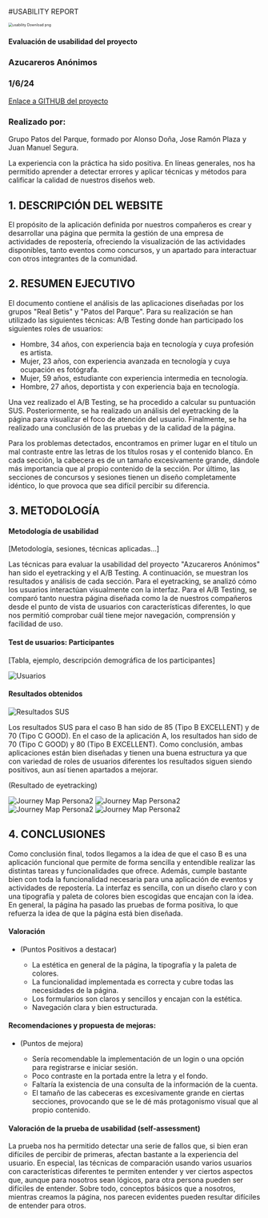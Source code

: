 #USABILITY REPORT

<img src="https://encrypted-tbn0.gstatic.com/images?q=tbn:ANd9GcRF017nhV-TFmNER2OM8UbXtdN6xwAKBYrv0i6onNfKu6Yn0BV0RK6aiOroeXl73LSY-B0&usqp=CAU" alt="usability Download png" style="zoom:50%;" />

#### Evaluación de usabilidad del proyecto

### Azucareros Anónimos

### 1/6/24


[Enlace a GITHUB del proyecto](https://github.com/FranRIvas-UGR/DIU)

### Realizado por:

Grupo Patos del Parque, formado por Alonso Doña, Jose Ramón Plaza y Juan Manuel Segura.

La experiencia con la práctica ha sido positiva. En líneas generales, nos ha permitido aprender a detectar errores y aplicar técnicas y métodos para calificar la calidad de nuestros diseños web.

## 1. DESCRIPCIÓN DEL WEBSITE

El propósito de la aplicación definida por nuestros compañeros es crear y desarrollar una página que permita la gestión de una empresa de actividades de repostería, ofreciendo la visualización de las actividades disponibles, tanto eventos como concursos, y un apartado para interactuar con otros integrantes de la comunidad.

## 2. RESUMEN EJECUTIVO

El documento contiene el análisis de las aplicaciones diseñadas por los grupos "Real Betis" y "Patos del Parque". Para su realización se han utilizado las siguientes técnicas: A/B Testing donde han participado los siguientes roles de usuarios:

- Hombre, 34 años, con experiencia baja en tecnología y cuya profesión es artista.
- Mujer, 23 años, con experiencia avanzada en tecnología y cuya ocupación es fotógrafa.
- Mujer, 59 años, estudiante con experiencia intermedia en tecnología.
- Hombre, 27 años, deportista y con experiencia baja en tecnología.

Una vez realizado el A/B Testing, se ha procedido a calcular su puntuación SUS. Posteriormente, se ha realizado un análisis del eyetracking de la página para visualizar el foco de atención del usuario. Finalmente, se ha realizado una conclusión de las pruebas y de la calidad de la página.

Para los problemas detectados, encontramos en primer lugar en el título un mal contraste entre las letras de los títulos rosas y el contenido blanco. En cada sección, la cabecera es de un tamaño excesivamente grande, dándole más importancia que al propio contenido de la sección. Por último, las secciones de concursos y sesiones tienen un diseño completamente idéntico, lo que provoca que sea difícil percibir su diferencia.

## 3. METODOLOGÍA

#### Metodología de usabilidad

[Metodología, sesiones, técnicas aplicadas...]

Las técnicas para evaluar la usabilidad del proyecto "Azucareros Anónimos" han sido el eyetracking y el A/B Testing. A continuación, se muestran los resultados y análisis de cada sección. Para el eyetracking, se analizó cómo los usuarios interactúan visualmente con la interfaz. Para el A/B Testing, se comparó tanto nuestra página diseñada como la de nuestros compañeros desde el punto de vista de usuarios con características diferentes, lo que nos permitió comprobar cuál tiene mejor navegación, comprensión y facilidad de uso.

#### Test de usuarios: Participantes

[Tabla, ejemplo, descripción demográfica de los participantes]

![Usuarios](https://raw.githubusercontent.com/jseg380/DIU/master/P4/tabla-user.png)

#### Resultados obtenidos


![Resultados SUS](https://raw.githubusercontent.com/jseg380/DIU/master/P4/Cuestionario_SUS_DIU.png)

Los resultados SUS para el caso B han sido de 85 (Tipo B EXCELLENT) y de 70 (Tipo C GOOD). En el caso de la aplicación A, los resultados han sido de 70 (Tipo C GOOD) y 80 (Tipo B EXCELLENT).
Como conclusión, ambas aplicaciones están bien diseñadas y tienen una buena estructura ya que con variedad de roles de usuarios diferentes los resultados siguen siendo positivos, aun así tienen apartados a mejorar.

(Resultado de eyetracking)

![Journey Map Persona2](https://raw.githubusercontent.com/jseg380/DIU/master/P4/eyetracking1.png)
![Journey Map Persona2](https://raw.githubusercontent.com/jseg380/DIU/master/P4/eyetracking1-B.png)
![Journey Map Persona2](https://raw.githubusercontent.com/jseg380/DIU/master/P4/eyetracking-2.png)
![Journey Map Persona2](https://raw.githubusercontent.com/jseg380/DIU/master/P4/eyetracking2-B.png)



## 4. CONCLUSIONES

Como conclusión final, todos llegamos a la idea de que el caso B es una aplicación funcional que permite de forma sencilla y entendible realizar las distintas tareas y funcionalidades que ofrece. Además, cumple bastante bien con toda la funcionalidad necesaria para una aplicación de eventos y actividades de repostería. La interfaz es sencilla, con un diseño claro y con una tipografía y paleta de colores bien escogidas que encajan con la idea. En general, la página ha pasado las pruebas de forma positiva, lo que refuerza la idea de que la página está bien diseñada.

#### Valoración

* (Puntos Positivos a destacar)

  - La estética en general de la página, la tipografía y la paleta de colores.
  - La funcionalidad implementada es correcta y cubre todas las necesidades de la página.
  - Los formularios son claros y sencillos y encajan con la estética.
  - Navegación clara y bien estructurada.

#### Recomendaciones y propuesta de mejoras:

* (Puntos de mejora)

  - Sería recomendable la implementación de un login o una opción para registrarse e iniciar sesión.
  - Poco contraste en la portada entre la letra y el fondo.
  - Faltaría la existencia de una consulta de la información de la cuenta.
  - El tamaño de las cabeceras es excesivamente grande en ciertas secciones, provocando que se le dé más protagonismo visual que al propio contenido.

#### Valoración de la prueba de usabilidad (self-assessment)


La prueba nos ha permitido detectar una serie de fallos que, si bien eran difíciles de percibir de primeras, afectan bastante a la experiencia del usuario. En especial, las técnicas de comparación usando varios usuarios con características diferentes te permiten entender y ver ciertos aspectos que, aunque para nosotros sean lógicos, para otra persona pueden ser difíciles de entender. Sobre todo, conceptos básicos que a nosotros, mientras creamos la página, nos parecen evidentes pueden resultar difíciles de entender para otros.
